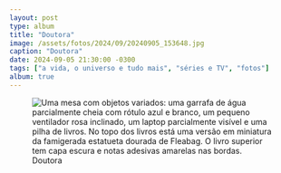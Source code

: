 ```yaml
---
layout: post
type: album
title: "Doutora"
image: /assets/fotos/2024/09/20240905_153648.jpg
caption: "Doutora"
date: 2024-09-05 21:30:00 -0300
tags: ["a vida, o universo e tudo mais", "séries e TV", "fotos"]
album: true
---
```

<figure class="foto-post">
<img src="{{ site.baseurl }}/assets/fotos/2024/09/20240905_153648.jpg" alt="Uma mesa com objetos variados: uma garrafa de água parcialmente cheia com rótulo azul e branco, um pequeno ventilador rosa inclinado, um laptop parcialmente visível e uma pilha de livros. No topo dos livros está uma versão em miniatura da famigerada estatueta dourada de Fleabag. O livro superior tem capa escura e notas adesivas amarelas nas bordas." title="A estátua mais controversa das series de TV">
<figcaption>Doutora</figcaption>
</figure>